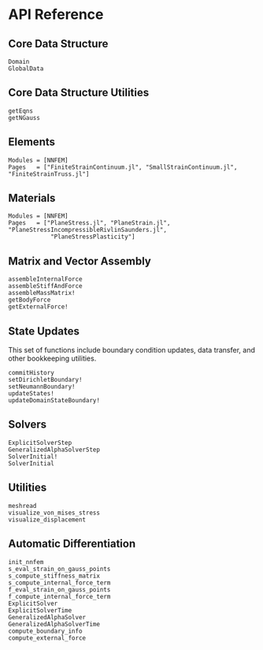 # API Reference

## Core Data Structure
```@docs
Domain
GlobalData
```

## Core Data Structure Utilities
```@docs
getEqns
getNGauss
```

## Elements

```@autodocs
Modules = [NNFEM]
Pages   = ["FiniteStrainContinuum.jl", "SmallStrainContinuum.jl", "FiniteStrainTruss.jl"]
```


## Materials

```@autodocs
Modules = [NNFEM]
Pages   = ["PlaneStress.jl", "PlaneStrain.jl", "PlaneStressIncompressibleRivlinSaunders.jl",
            "PlaneStressPlasticity"]
```

## Matrix and Vector Assembly
```@docs
assembleInternalForce
assembleStiffAndForce
assembleMassMatrix!
getBodyForce
getExternalForce!
```

## State Updates

This set of functions include boundary condition updates, data transfer, and other bookkeeping utilities.

```@docs
commitHistory
setDirichletBoundary!
setNeumannBoundary!
updateStates!
updateDomainStateBoundary!
```

## Solvers

```@docs
ExplicitSolverStep
GeneralizedAlphaSolverStep
SolverInitial!
SolverInitial
```


## Utilities

```@autodocs
meshread
visualize_von_mises_stress
visualize_displacement
```

## Automatic Differentiation
```@docs
init_nnfem
s_eval_strain_on_gauss_points
s_compute_stiffness_matrix
s_compute_internal_force_term
f_eval_strain_on_gauss_points
f_compute_internal_force_term
ExplicitSolver
ExplicitSolverTime
GeneralizedAlphaSolver
GeneralizedAlphaSolverTime
compute_boundary_info
compute_external_force
```